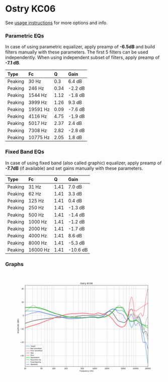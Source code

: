 # Ostry KC06
See [usage instructions](https://github.com/jaakkopasanen/AutoEq#usage) for more options and info.

### Parametric EQs
In case of using parametric equalizer, apply preamp of **-6.5dB** and build filters manually
with these parameters. The first 5 filters can be used independently.
When using independent subset of filters, apply preamp of **-7.1 dB**.

| Type    | Fc       |    Q | Gain    |
|:--------|:---------|:-----|:--------|
| Peaking | 30 Hz    | 0.3  | 6.4 dB  |
| Peaking | 246 Hz   | 0.34 | -2.2 dB |
| Peaking | 1544 Hz  | 1.12 | -1.8 dB |
| Peaking | 3999 Hz  | 1.26 | 9.3 dB  |
| Peaking | 19591 Hz | 0.09 | -7.6 dB |
| Peaking | 4116 Hz  | 4.75 | -1.9 dB |
| Peaking | 5017 Hz  | 2.37 | 2.4 dB  |
| Peaking | 7308 Hz  | 2.82 | -2.8 dB |
| Peaking | 10775 Hz | 2.05 | 1.8 dB  |

### Fixed Band EQs
In case of using fixed band (also called graphic) equalizer, apply preamp of **-7.7dB**
(if available) and set gains manually with these parameters.

| Type    | Fc       |    Q | Gain     |
|:--------|:---------|:-----|:---------|
| Peaking | 31 Hz    | 1.41 | 7.0 dB   |
| Peaking | 62 Hz    | 1.41 | 3.3 dB   |
| Peaking | 125 Hz   | 1.41 | 0.4 dB   |
| Peaking | 250 Hz   | 1.41 | -1.3 dB  |
| Peaking | 500 Hz   | 1.41 | -1.4 dB  |
| Peaking | 1000 Hz  | 1.41 | -1.2 dB  |
| Peaking | 2000 Hz  | 1.41 | -1.7 dB  |
| Peaking | 4000 Hz  | 1.41 | 8.6 dB   |
| Peaking | 8000 Hz  | 1.41 | -5.3 dB  |
| Peaking | 16000 Hz | 1.41 | -10.6 dB |

### Graphs
![](./Ostry%20KC06.png)